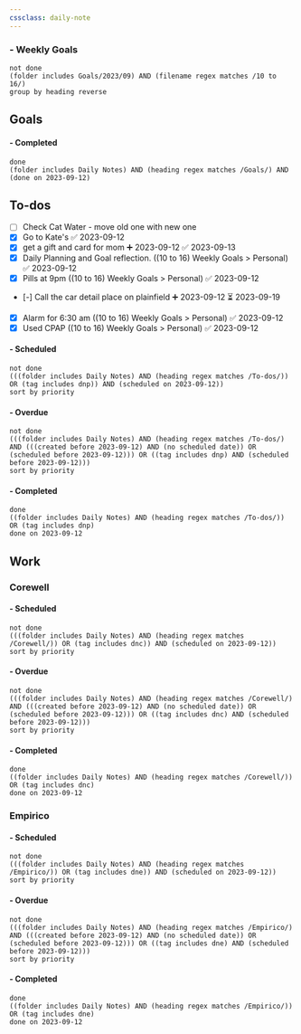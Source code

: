 ```yaml
---
cssclass: daily-note
---
```

### - Weekly Goals
```tasks
not done
(folder includes Goals/2023/09) AND (filename regex matches /10 to 16/)
group by heading reverse
```
## Goals

#### - Completed
```tasks
done
(folder includes Daily Notes) AND (heading regex matches /Goals/) AND (done on 2023-09-12)
```
## To-dos
- [ ] Check Cat Water - move old one with new one
- [x] Go to Kate's ✅ 2023-09-12
- [x] get a gift and card for mom ➕ 2023-09-12 ✅ 2023-09-13
- [x] Daily Planning and Goal reflection. ((10 to 16) Weekly Goals > Personal) ✅ 2023-09-12
- [x] Pills at 9pm ((10 to 16) Weekly Goals > Personal) ✅ 2023-09-12
- [-] Call the car detail place on plainfield ➕ 2023-09-12 ⏳ 2023-09-19
- [x] Alarm for 6:30 am ((10 to 16) Weekly Goals > Personal) ✅ 2023-09-12
- [x] Used CPAP ((10 to 16) Weekly Goals > Personal) ✅ 2023-09-12
#### - Scheduled
```tasks
not done
(((folder includes Daily Notes) AND (heading regex matches /To-dos/)) OR (tag includes dnp)) AND (scheduled on 2023-09-12))
sort by priority
```
#### - Overdue
```tasks
not done
(((folder includes Daily Notes) AND (heading regex matches /To-dos/) AND (((created before 2023-09-12) AND (no scheduled date)) OR (scheduled before 2023-09-12))) OR ((tag includes dnp) AND (scheduled before 2023-09-12)))
sort by priority
```
#### - Completed
```tasks
done
((folder includes Daily Notes) AND (heading regex matches /To-dos/)) OR (tag includes dnp)
done on 2023-09-12
```
## Work
### Corewell
#### - Scheduled
```tasks
not done
(((folder includes Daily Notes) AND (heading regex matches /Corewell/)) OR (tag includes dnc)) AND (scheduled on 2023-09-12))
sort by priority
```
#### - Overdue
```tasks
not done
(((folder includes Daily Notes) AND (heading regex matches /Corewell/) AND (((created before 2023-09-12) AND (no scheduled date)) OR (scheduled before 2023-09-12))) OR ((tag includes dnc) AND (scheduled before 2023-09-12)))
sort by priority
```
#### - Completed
```tasks
done
((folder includes Daily Notes) AND (heading regex matches /Corewell/)) OR (tag includes dnc)
done on 2023-09-12
```
### Empirico

#### - Scheduled
```tasks
not done
(((folder includes Daily Notes) AND (heading regex matches /Empirico/)) OR (tag includes dne)) AND (scheduled on 2023-09-12))
sort by priority
```
#### - Overdue
```tasks
not done
(((folder includes Daily Notes) AND (heading regex matches /Empirico/) AND (((created before 2023-09-12) AND (no scheduled date)) OR (scheduled before 2023-09-12))) OR ((tag includes dne) AND (scheduled before 2023-09-12)))
sort by priority
```
#### - Completed
```tasks
done
((folder includes Daily Notes) AND (heading regex matches /Empirico/)) OR (tag includes dne)
done on 2023-09-12
```

